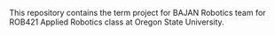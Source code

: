 This repository contains the term project for BAJAN Robotics team for ROB421 Applied Robotics class at Oregon State University.
